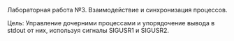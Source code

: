 Лабораторная работа №3. Взаимодействие и синхронизация процессов.

Цель: Управление дочерними процессами и упорядочение вывода в stdout от них, используя сигналы SIGUSR1 и SIGUSR2.
